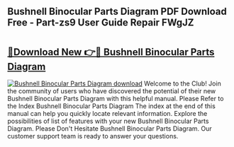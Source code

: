 ## Bushnell Binocular Parts Diagram PDF Download Free - Part-zs9 User Guide Repair FWgJZ

# <h2><a href="http://dfh99c9.blite.top/?on=Bushnell+Binocular+Parts+Diagram">🔗Download New 👉🔴 Bushnell Binocular Parts Diagram</a></h2>

[![Bushnell Binocular Parts Diagram download](https://i.imgur.com/lujVjoI.png)](http://dfh99c9.blite.top/?on=Bushnell+Binocular+Parts+Diagram)
Welcome to the Club! Join the community of users who have discovered the potential of their new Bushnell Binocular Parts Diagram with this helpful manual. Please Refer to the Index Bushnell Binocular Parts Diagram The index at the end of this manual can help you quickly locate relevant information. Explore the possibilities of list of features with your new Bushnell Binocular Parts Diagram. Please Don't Hesitate Bushnell Binocular Parts Diagram. Our customer support team is ready to answer your questions.
